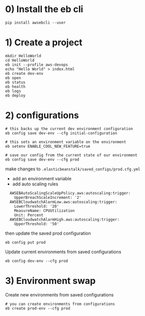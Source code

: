 # 0) Install the eb cli
```
pip install awsebcli --user
```

# 1) Create a project
```
mkdir HelloWorld
cd HelloWorld
eb init --profile aws-devops
echo "Hello World" > index.html
eb create dev-env
eb open
eb status
eb health
eb logs
eb deploy
```

# 2) configurations

```
# this backs up the current dev environment configuration
eb config save dev-env --cfg initial-configuration

# this sets an environment variable on the environment
eb setenv ENABLE_COOL_NEW_FEATURE=true

# save our config from the current state of our environment
eb config save dev-env --cfg prod
```

make changes to `.elasticbeanstalk/saved_configs/prod.cfg.yml`
- add an environment variable
- add auto scaling rules
```
  AWSEBAutoScalingScaleUpPolicy.aws:autoscaling:trigger:
    UpperBreachScaleIncrement: '2'
  AWSEBCloudwatchAlarmLow.aws:autoscaling:trigger:
    LowerThreshold: '20'
    MeasureName: CPUUtilization
    Unit: Percent
  AWSEBCloudwatchAlarmHigh.aws:autoscaling:trigger:
    UpperThreshold: '50'
```

then update the saved prod configuration
```
eb config put prod
```

Update current environments from saved configurations
```
eb config dev-env --cfg prod
```


# 3) Environment swap

Create new environments from saved configurations
```
# you can create environments from configurations
eb create prod-env --cfg prod
```